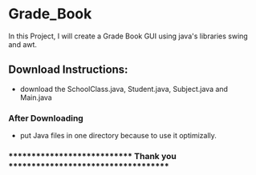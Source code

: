 # Grade_Book
In this Project, I will create a Grade Book  GUI using java's libraries swing and awt.
## Download Instructions:
 - download the SchoolClass.java, Student.java, Subject.java and Main.java
### After Downloading
- put Java files in one directory because to use it optimizally.
### *************************** Thank you ***********************************
